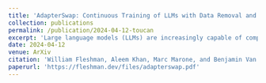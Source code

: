 ```yaml
---
title: 'AdapterSwap: Continuous Training of LLMs with Data Removal and Access-Control Guarantees'
collection: publications
permalink: /publication/2024-04-12-toucan
excerpt: 'Large language models (LLMs) are increasingly capable of completing knowledge intensive tasks by recalling information from a static pretraining corpus. Here we are concerned with LLMs in the context of evolving data requirements. For instance: batches of new data that are introduced periodically; subsets of data with user-based access controls; or requirements on dynamic removal of documents with guarantees that associated knowledge cannot be recalled. We wish to satisfy these requirements while at the same time ensuring a model does not forget old information when new data becomes available. To address these issues, we introduce AdapterSwap, a training and inference scheme that organizes knowledge from a data collection into a set of low-rank adapters, which are dynamically composed during inference. Our experiments demonstrate AdapterSwap’s ability to support efficient continual learning, while also enabling organizations to have fine-grained control over data access and deletion.'
date: 2024-04-12
venue: ArXiv
citation: 'William Fleshman, Aleem Khan, Marc Marone, and Benjamin Van Durme, AdapterSwap: Continuous Training of LLMs with Data Removal and Access-Control Guarantees, 2024.'
paperurl: 'https://fleshman.dev/files/adapterswap.pdf'
---
```

